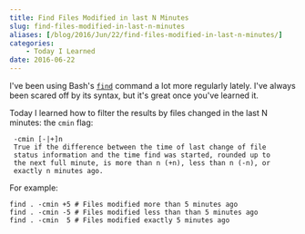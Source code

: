 ```yaml
---
title: Find Files Modified in last N Minutes
slug: find-files-modified-in-last-n-minutes
aliases: [/blog/2016/Jun/22/find-files-modified-in-last-n-minutes/]
categories:
    - Today I Learned
date: 2016-06-22
---
```


I've been using Bash's [`find`](http://www.freebsd.org/cgi/man.cgi?find(1)) command a lot more regularly lately. I've always been scared off by its syntax, but it's great once you've learned it.

Today I learned how to filter the results by files changed in the last N minutes: the `cmin` flag:

```
 -cmin [-|+]n
 True if the difference between the time of last change of file
 status information and the time find was started, rounded up to
 the next full minute, is more than n (+n), less than n (-n), or
 exactly n minutes ago.
```

For example:

```
find . -cmin +5 # Files modified more than 5 minutes ago
find . -cmin -5 # Files modified less than than 5 minutes ago
find . -cmin  5 # Files modified exactly 5 minutes ago
```